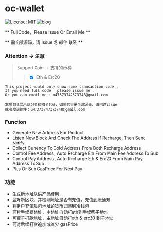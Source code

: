 # oc-wallet


[![License: MIT](https://img.shields.io/badge/License-MIT-brightgreen.svg)](https://github.com/oc-wallet/oc-walletblob/master/LICENSE)
[![blog](https://img.shields.io/badge/blog-@oc_wallet-brightgreen.svg)](https://github.com/oc-wallet/oc-wallet)

** Full Code，Please Issue Or Email Me **

** 需全部源码，请 Issue 或 邮件 联系 **

### Attention -> 注意

>  Support Coin -> 支持的币种
>> -[x] Eth & Erc20

 ```
 This project would only show some transaction code , 
 If you need full code , please issue me .
 Or you can email me : u47373747373748@gmail.com
 
 本项目只展示部分交易相关代码，如果您需要全部源码，请创建issue 
 或者发送邮件：u47373747373748@gmail.com
 ```

###  Function
- Generate New Address For Product
- Listen New Block And Check The Address If Recharge, Then Send Notify
- Collect Currency To Cold Address From Both Recharge Address
- Control Fee Address , Auto Recharge Eth From Main Fee Address To Sub
- Control Pay Address , Auto Recharge Eth & Erc20 From Main Pay Address To Sub
- Plus Or Sub GasPrice For Next Pay

###  功能
- 生成新地址以供产品使用
- 监听新区块，并检测地址是否有充值，充值到账通知
- 将用户充值钱包地址的货币归集到冷钱包
- 可控手续费地址，主地址自动打eth到手续费子地址
- 可控子打款地址，主地址自动打eth & erc20 到子地址
- 可对后续打款追加或减少 gasPrice